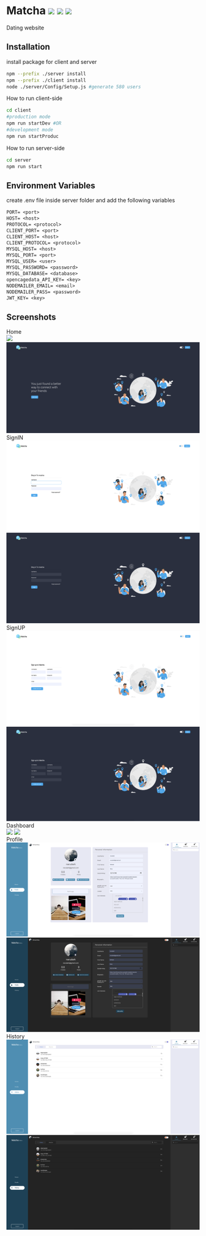 # Matcha <img src="https://img.shields.io/static/v1?label=&message=socket.io&logo=socket.io&color=gray"/> <img src="https://img.shields.io/static/v1?label=&message=nodejs&logo=node.js&color=gray"/> <img src="https://img.shields.io/static/v1?label=&message=react&logo=react&color=gray"/>

Dating website

## Installation

install package for client and server

```bash
npm --prefix ./server install
npm --prefix ./client install
node ./server/Config/Setup.js #generate 580 users
```

How to run client-side

```bash
cd client
#production mode
npm run startDev #OR
#development mode
npm run startProduc
```

How to run server-side

```bash
cd server
npm run start
```

## Environment Variables

create .env file inside server folder and add the following variables

```env
PORT= <port>
HOST= <host>
PROTOCOL= <protocol>
CLIENT_PORT= <port>
CLIENT_HOST= <host>
CLIENT_PROTOCOL= <protocol>
MYSQL_HOST= <host>
MYSQL_PORT= <port>
MYSQL_USER= <user>
MYSQL_PASSWORD= <password>
MYSQL_DATABASE= <database>
opencagedata_API_KEY= <key>
NODEMAILER_EMAIL= <email>
NODEMAILER_PASS= <password>
JWT_KEY= <key>
```

## Screenshots

Home</br>
![](Screenshots/home_ligh.png)</br>
![](Screenshots/home_dark.png)</br>
SignIN</br>
![](Screenshots/signin_light.png)</br>
![](Screenshots/signin_dark.png)</br>
SignUP</br>
![](Screenshots/signup_light.png)</br>
![](Screenshots/signup_dark.png)</br>
Dashboard</br>
![](Screenshots/dashboard_light.png</br>)
![](Screenshots/dashboard_dark.png)</br>
Profile</br>
![](Screenshots/profile_light.png)</br>
![](Screenshots/profile_dark.png)</br>
History</br>
![](Screenshots/history_light.png)</br>
![](Screenshots/history_dark.png)</br>
